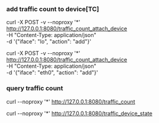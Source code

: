 ### add traffic count to device[TC]

curl -X POST -v --noproxy '*' http://127.0.0.1:8080/traffic_count_attach_device \
  -H "Content-Type: application/json" \
  -d '{"iface": "lo", "action": "add"}'


curl -X POST -v --noproxy '*' http://127.0.0.1:8080/traffic_count_attach_device \
  -H "Content-Type: application/json" \
  -d '{"iface": "eth0", "action": "add"}'

### query traffic count

curl --noproxy '*' http://127.0.0.1:8080/traffic_count

curl --noproxy '*' http://127.0.0.1:8080/traffic_device_state